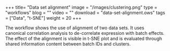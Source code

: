 +++
title= "Data set alignment"
image =  "/images/clustering.png"
type = "workflows"
blog =  ""
video = ""
download = "data-set-alignment.ows"
tags = ["Data", "t-SNE"]
weight = 20
+++

The workflow shows the use of alignment of two data sets. It uses canonical correlation analysis to de-correlate expression with batch effects. The effect of the alignment is visible in t-SNE plot and is evaluated through shared information content between batch IDs and clusters.













